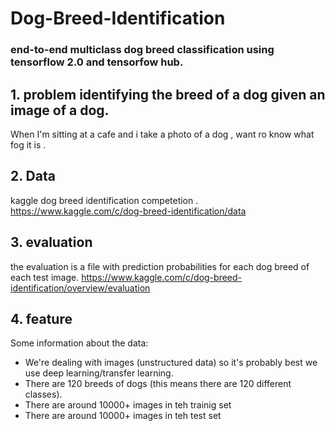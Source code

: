 # Dog-Breed-Identification

### end-to-end multiclass dog breed classification using tensorflow 2.0 and tensorfow hub.

## 1. problem identifying the breed of a dog given an image of a dog.

When I'm sitting at a cafe and i take a photo of a dog , want ro know what fog it is .

## 2. Data
kaggle dog breed identification competetion .
https://www.kaggle.com/c/dog-breed-identification/data
## 3. evaluation

the evaluation is a file with prediction probabilities for each dog breed of each test image.
https://www.kaggle.com/c/dog-breed-identification/overview/evaluation
## 4. feature

Some information about the data:
* We're dealing with images (unstructured data) so it's probably best we use deep learning/transfer learning.
* There are 120 breeds of dogs (this means there are 120 different classes).
* There are around 10000+ images in teh trainig set
* There are around 10000+ images in teh test set

